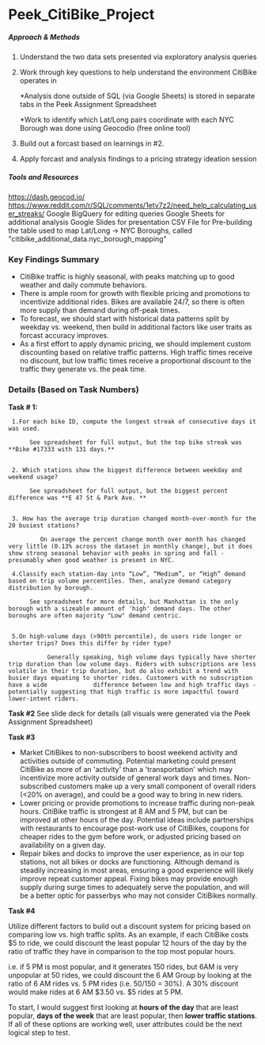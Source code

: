 # Peek_CitiBike_Project

##### Approach & Methods

1. Understand the two data sets presented via exploratory analysis queries
2. Work through key questions to help understand the environment CitiBike operates in

   *Analysis done outside of SQL (via Google Sheets) is stored in separate tabs in the Peek Assignment Spreadsheet

   *Work to identify which Lat/Long pairs coordinate with each NYC Borough was done using Geocodio (free online tool)
3. Build out a forcast based on learnings in #2.
4. Apply forcast and analysis findings to a pricing strategy ideation session




##### Tools and Resources

https://dash.geocod.io/
https://www.reddit.com/r/SQL/comments/1etv7z2/need_help_calculating_user_streaks/
Google BigQuery for editing queries
Google Sheets for additional analysis
Google Slides for presentation
CSV File for Pre-building the table used to map Lat/Long -> NYC Boroughs, called "citibike_additional_data.nyc_borough_mapping" 


### Key Findings Summary
* CitiBike traffic is highly seasonal, with peaks matching up to good weather and daily commute behaviors.
* There is ample room for growth with flexible pricing and promotions to incentivize additional rides. Bikes are available 24/7, so there is often more supply than demand during off-peak times.
* To forecast, we should start with historical data patterns split by weekday vs. weekend, then build in additional factors like user traits as forcast accuracy improves. 
* As a first effort to apply dynamic pricing, we should implement custom discounting based on relative traffic patterns. High traffic times receive no discount, but low traffic times receive a proportional discount to the traffic they generate vs. the peak time. 

### Details (Based on Task Numbers)

**Task # 1:**

     1.For each bike ID, compute the longest streak of consecutive days it was used.

          See spreadsheet for full output, but the top bike streak was **Bike #17333 with 131 days.**


     2. Which stations show the biggest difference between weekday and weekend usage?

          See spreadsheet for full output, but the biggest percent difference was **E 47 St & Park Ave. **


     3. How has the average trip duration changed month-over-month for the 20 busiest stations?

             On average the percent change month over month has changed very little (0.13% across the dataset in monthly change), but it does show strong seasonal behavior with peaks in spring and fall - presumably when good weather is present in NYC. 

     4.Classify each station-day into “Low”, “Medium”, or “High” demand based on trip volume percentiles. Then, analyze demand category distribution by borough.

          See spreadsheet for more details, but Manhattan is the only borough with a sizeable amount of 'high' demand days. The other boroughs are often majority "Low" demand centric. 


     5.On high-volume days (>90th percentile), do users ride longer or shorter trips? Does this differ by rider type?

               Generally speaking, high volume days typically have shorter trip duration than low volume days. Riders with subscriptions are less volatile in their trip duration, but do also exhibit a trend with busier days equating to shorter rides. Customers with no subscription have a wide             difference between low and high traffic days - potentially suggesting that high traffic is more impactful toward lower-intent riders.


**Task #2**
See slide deck for details (all visuals were generated via the Peek Assignment Spreadsheet)

**Task #3**
* Market CitiBikes to non-subscribers to boost weekend activity and activities outside of commuting. Potential marketing could present CitiBike as more of an 'activity' than a 'transportation' which may incentivize more activity outside of general work days and times. Non-subscribed customers make up a very small component of overall riders (<20% on average), and could be a good way to bring in new riders.
* Lower pricing or provide promotions to increase traffic during non-peak hours. CitiBike traffic is strongest at 8 AM and 5 PM, but can be improved at other hours of the day. Potential ideas include partnerships with restaurants to encourage post-work use of CitiBikes, coupons for cheaper rides to the gym before work, or adjusted pricing based on availability on a given day.
* Repair bikes and docks to improve the user experience, as in our top stations, not all bikes or docks are functioning. Although demand is steadily increasing in most areas, ensuring a good experience will likely improve repeat customer appeal. Fixing bikes may provide enough supply during surge times to adequately serve the population, and will be a better optic for passerbys who may not consider CitiBikes normally.

**Task #4**

Utilize different factors to build out a discount system for pricing based on comparing low vs. high traffic splits.
As an example, if each CitiBike costs $5 to ride, we could discount the least popular 12 hours of the day by the ratio of traffic they have in comparison to the top most popular hours. 

i.e. if 5 PM is most popular, and it generates 150 rides, but 6AM is very unpopular at 50 rides, we could discount the 6 AM Group by looking at the ratio of 6 AM rides vs. 5 PM rides (i.e. 50/150 = 30%). A 30% discount would make rides at 6 AM $3.50 vs. $5 rides at 5 PM.

To start, I would suggest first looking at **hours of the day** that are least popular, **days of the week** that are least popular, then **lower traffic stations**. If all of these options are working well, user attributes could be the next logical step to test. 
